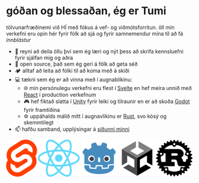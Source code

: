 # góðan og blessaðan, ég er Tumi

tölvunarfræðinemi við HÍ með fókus á vef- og viðmótsforritun. öll mín verkefni eru opin hér fyrir fólk að sjá og fyrir samnemendur mína til að fá *innblástur*
* 🌠 reyni að deila öllu því sem ég læri og nýt þess að skrifa kennsluefni fyrir sjálfan mig og aðra
* 📖 open source, það sem ég geri á fólk að geta séð
* 🏕 alltaf að leita að fólki til að koma með á skíði
* 💻 tækni sem ég er að vinna með í augnablikinu:
  * 🌐 mín persónulegu verkefni eru flest í [Svelte](https://svelte.dev) en hef meira unnið með [React](https://reactjs.org) í production verkefnum
  * 🎮 hef fiktað slatta í [Unity](https://unity.com) fyrir leiki og tilraunir en er að skoða [Godot](https://godotengine.org) fyrir framtíðina
  * ⚙️ uppáhalds málið mitt í augnavlikinu er [Rust](https://rust-lang.org), svo kósý og skemmtilegt 
* 📫 hafðu samband, upplýsingar á [síðunni minni](https://sjomli.is)

<div style="display: flex;  width: 100%; justify-content: space-between; max-height: 100px; align-items: center; margin 0 auto;">
 <img style="height: 100px" src="imgs/Svelte_Logo.png" />
 <img style="height: 100px" src="imgs/React_Logo.png" />
 <img style="height: 100px" src="imgs/Godot_logo.png" />
 <img style="height: 100px" src="imgs/Unity_Logo.png" />
 <img style="height: 100px" src="imgs/Rust_Logo.png" />
</div>
